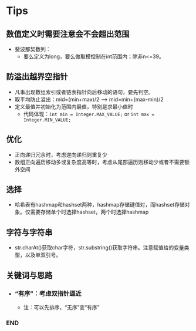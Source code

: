 # Tips



## 数值定义时需要注意会不会超出范围
- 斐波那契数列：
  - 要么定义为long，要么做取模控制在int范围内；除非n<=39。



## 防溢出越界空指针
- 凡事出现数组索引或者链表指针向后移动的语句，要先判空。
- 取平均防止溢出：mid=(min+max)/2 --> mid=min+(max-min)/2
- 定义最值并初始化为范围内最值，特别是求最小值时
  - 代码体现：`int min = Integer.MAX_VALUE;` or `int max = Integer.MIN_VALUE;`



## 优化
- 正向递归冗余时，考虑逆向递归则重复少
- 数组正向遍历移动多或复杂度高等时，考虑从尾部遍历则移动少或者不需要额外空间



## 选择
- 哈希表有hashmap和hashset两种，hashmap存储键值对，而hashset存储对象。仅需要存储单个时选择hashset，两个时选择hashmap



## 字符与字符串
- str.charAt()获取char字符，str.substring()获取字符串。注意赋值给的变量类型，以及单双引号。



## 关键词与思路
- ### “有序”：考虑双指针逼近
  - 注：可以先排序，“无序”变“有序”



### END
